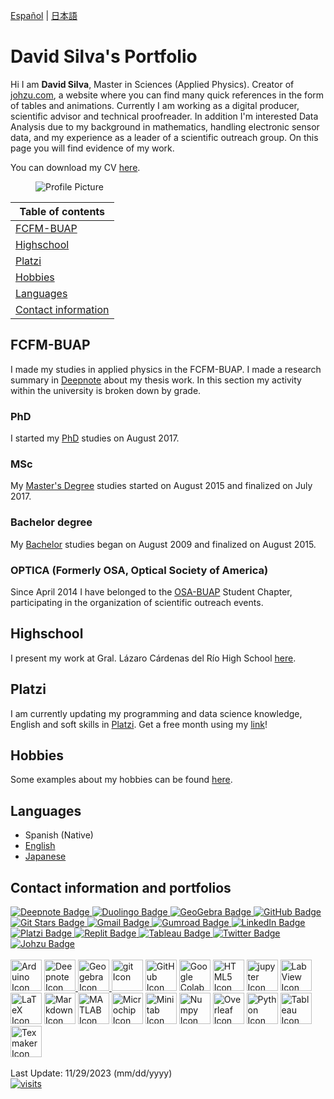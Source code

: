 [Español](indexesp.md) \| [日本語](indexjp.md)

# David Silva's Portfolio

Hi I am **David Silva**, Master in Sciences (Applied Physics). Creator of [johzu.com](johzu.com), a website where you can find many quick references in the form of tables and animations. Currently I am working as a digital producer, scientific advisor and technical proofreader. In addition I'm interested Data Analysis due to my background in mathematics, handling electronic sensor data, and my experience as a leader of a scientific outreach group. On this page you will find evidence of my work.

You can download my CV [here](https://drive.google.com/file/d/1jRKEZaBGy8Ave2hQmERIcFRiI1p5Uw8s/view?usp=sharing).

<figure>
  <img
  src="https://imgur.com/WxNkgL4.jpg"
  alt="Profile Picture">
</figure>

| Table of contents |
| --- |
| [FCFM-BUAP](#fcfm-buap) |
| [Highschool](#highschool) |
| [Platzi](#platzi) |
| [Hobbies](#hobbies) |
| [Languages](#languages) |
| [Contact information](#contact-information) |

## FCFM-BUAP

I made my studies in applied physics in the FCFM-BUAP. I made a research summary in [Deepnote](https://deepnote.com/@david-silva-apango/Research-summary-0mDzbxatSmqOb-PeVQfuhQ) about my thesis work. In this section my activity within the university is broken down by grade.

### PhD

I started my [PhD](phd.md) studies on August 2017.

### MSc

My [Master's Degree](msc.md) studies started on August 2015 and finalized on July 2017.

### Bachelor degree

My [Bachelor](bachelor.md) studies began on August 2009 and finalized on August 2015.

### OPTICA (Formerly OSA, Optical Society of America)

Since April 2014 I have belonged to the [OSA-BUAP](optica.md) Student Chapter, participating in the organization of scientific outreach events.

## Highschool

I present my work at Gral. Lázaro Cárdenas del Río High School [here](high.md).

## Platzi

I am currently updating my programming and data science knowledge, English and soft skills in [Platzi](platzi.md). Get a free month using my [link](https://platzi.com/r/davidsilvaa/)!

## Hobbies

Some examples about my hobbies can be found [here](hobbies.md).

## Languages

- Spanish (Native)
- [English](english.md)
- [Japanese](japanese.md)

## Contact information and portfolios

<div id="badges_social">
  <a href="https://deepnote.com/@david-silva-apango">
    <img src="https://img.shields.io/badge/Deepnote-3793EF?style=for-the-badge&logo=Deepnote&logoColor=white" alt="Deepnote Badge"/>
  </a>
  <a href="https://www.duolingo.com/profile/jaeger06">
    <img src="https://img.shields.io/badge/Duolingo-58CC02?style=for-the-badge&logo=Duolingo&logoColor=white" alt="Duolingo Badge"/>
  </a>
  <a href="https://www.geogebra.org/u/davidsa06">
    <img src="https://img.shields.io/badge/GeoGebra-violet" alt="GeoGebra Badge"/>
  </a>
  <a href="https://github.com/DavidSA06">
    <img src="https://img.shields.io/badge/GitHub-100000?style=for-the-badge&logo=github&logoColor=white" alt="GitHub Badge"/>
  </a>
  <a href="https://git-stars.com/user/DavidSA06">
    <img src="https://img.shields.io/badge/GIT%20STARS-ranking-red" alt="Git Stars Badge"/>
  </a>
  <a href="ddsilvaa06@gmail.com">
    <img src="https://img.shields.io/badge/Gmail-D14836?style=for-the-badge&logo=gmail&logoColor=white" alt="Gmail Badge"/>
  </a>
  <a href="https://davidsilvaapango.gumroad.com/">
    <img src="https://img.shields.io/badge/GUMROAD-36a9ae?style=for-the-badge&logo=gumroad&logoColor=white" alt="Gumroad Badge"/>
  </a>
  <a href="https://www.linkedin.com/in/david-silva-apango-60553714a/">
    <img src="https://img.shields.io/badge/LinkedIn-blue?style=for-the-badge&logo=linkedin&logoColor=white" alt="LinkedIn Badge"/>
  </a>
  <a href="https://platzi.com/p/davidsilvaa/">
    <img src="https://img.shields.io/badge/Platzi-98CA3F?style=for-the-badge&logo=platzi&logoColor=white" alt="Platzi Badge"/>
  </a>
  <a href="https://replit.com/@DavidSA061">
    <img src="https://img.shields.io/badge/replit-667881?style=for-the-badge&logo=replit&logoColor=white" alt="Replit Badge"/>
  </a>
  <a href="https://public.tableau.com/app/profile/david.silva2663">
    <img src="https://img.shields.io/badge/Tableau-E97627?style=for-the-badge&logo=Tableau&logoColor=white" alt="Tableau Badge"/>
  </a>
  <a href="https://twitter.com/DavidSA06">
    <img src="https://img.shields.io/badge/Twitter-1DA1F2?style=for-the-badge&logo=twitter&logoColor=white" alt="Twitter Badge"/>
  </a>
  <a href="https://johzu.com">
    <img src="https://img.shields.io/badge/website-000000?style=for-the-badge&logo=About.me&logoColor=white" alt="Johzu Badge"/>
  </a>
  <br>
</div>

<br>

<div id="icons">
  <img src="https://skillicons.dev/icons?i=arduino" width="50" height="50" alt="Arduino Icon" title="Arduino"/>
  <a href="https://deepnote.com/@david-silva-apango">
    <img src="https://static.crozdesk.com/web_app_library/providers/logos/000/012/667/original/deepnote-1619699007-logo.png?1619699007" width="50" height="50"  alt="Deepnote Icon" title="Deepnote (click to see my profile)"/>
  </a>
  <a href="https://www.geogebra.org/u/davidsa06">
    <img src="https://upload.wikimedia.org/wikipedia/commons/thumb/5/57/Geogebra.svg/2048px-Geogebra.svg.png" width="50" height="50"  alt="Geogebra Icon" title="Geogebra (click to see my profile)"/>
  </a>
  <img src="https://cdn.jsdelivr.net/gh/devicons/devicon/icons/git/git-original.svg" width="50" height="50" alt="git Icon" title="git"/>
  <img src="https://skillicons.dev/icons?i=github" width="50" height="50" alt="GitHub Icon" title="GitHub"/>
  <img src="https://avatars.githubusercontent.com/u/33467679?s=280&v=4" width="50" height="50" alt="Google Colab Icon" title="Google Colab"/> 
  <img src="https://cdn.jsdelivr.net/gh/devicons/devicon/icons/html5/html5-original.svg" width="50" height="50" alt="HTML5 Icon" title="HTML"/>
  <img src="https://cdn.jsdelivr.net/gh/devicons/devicon/icons/jupyter/jupyter-original.svg" width="50" height="50" alt="jupyter Icon" title="jupyter notebook"/>
  <img src="https://cdn.jsdelivr.net/gh/devicons/devicon/icons/labview/labview-original.svg" width="50" height="50" alt="LabView Icon" title="LabView"/>
  <img src="https://skillicons.dev/icons?i=latex" width="50" height="50" alt="LaTeX Icon" title="LaTeX"/>
  <img src="https://skillicons.dev/icons?i=md" width="50" height="50" alt="Markdown Icon" title="Markdown"/>
  <img src="https://cdn.jsdelivr.net/gh/devicons/devicon/icons/matlab/matlab-original.svg" width="50" height="50" alt="MATLAB Icon" title="MATLAB"/>
  <img src="https://companieslogo.com/img/orig/MCHP-167156da.png?t=1648759881" width="50" height="50" alt="Microchip Icon" title="Microchip"/>
  <img src="https://cdn.jsdelivr.net/gh/devicons/devicon/icons/minitab/minitab-original.svg" width="50" height="50" alt="Minitab Icon" title="Minitab"/>
  <img src="https://cdn.jsdelivr.net/gh/devicons/devicon/icons/numpy/numpy-original.svg" width="50" height="50" alt="Numpy Icon" title="Numpy"/>
  <img src="https://images.ctfassets.net/nrgyaltdicpt/6qSXAo1CYEeBn5RkKLOR64/19c74bfb9a32772e353ff25c6f0070f5/ologo_square_colour_light_bg.png" width="50" height="50" alt="Overleaf Icon" title="Overleaf"/>
  <img src="https://cdn.jsdelivr.net/gh/devicons/devicon/icons/python/python-original.svg" width="50" height="50" alt="Python Icon" title="Python"/>
  <a href="https://public.tableau.com/app/profile/david.silva2663">
    <img src="https://cdn.worldvectorlogo.com/logos/tableau-software.svg" width="50" height="50" alt="Tableau Icon" title="Tableau"/>
  </a>
  <img src="https://upload.wikimedia.org/wikipedia/commons/thumb/e/e0/TeXmaker_New_Logo.svg/1200px-TeXmaker_New_Logo.svg.png" width="50" height="50" alt="Texmaker Icon" title="Texmaker"/>
<div>
<br>
Last Update: 11/29/2023 (mm/dd/yyyy)
<br>
<a href="https://hits.sh/davidsa06.github.io/"><img alt="visits" src="https://hits.sh/davidsa06.github.io.svg?view=today-total&style=plastic&label=visits"/></a>